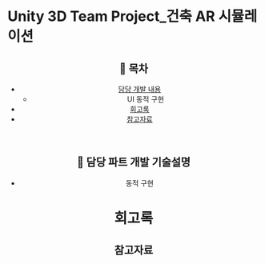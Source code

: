 # Unity 3D Team Project_건축 AR 시뮬레이션
<div align=center>

## :memo: 목차
- [담당 개발 내용](#담당_개발_내용)
  - UI 동적 구현
- [회고록](#회고록)
- [참고자료](#참고자료)


</br>

## :gem: 담당 파트 개발 기술설명
- 동적 구현

# 회고록

## 참고자료
